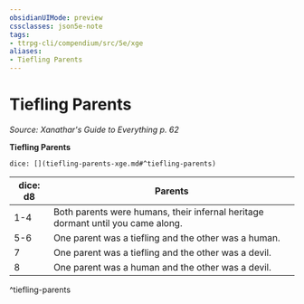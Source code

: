 ```yaml
---
obsidianUIMode: preview
cssclasses: json5e-note
tags:
- ttrpg-cli/compendium/src/5e/xge
aliases:
- Tiefling Parents
---
```

# Tiefling Parents
*Source: Xanathar's Guide to Everything p. 62* 

**Tiefling Parents**

`dice: [](tiefling-parents-xge.md#^tiefling-parents)`

| dice: d8 | Parents |
|----------|---------|
| 1-4 | Both parents were humans, their infernal heritage dormant until you came along. |
| 5-6 | One parent was a tiefling and the other was a human. |
| 7 | One parent was a tiefling and the other was a devil. |
| 8 | One parent was a human and the other was a devil. |
^tiefling-parents
